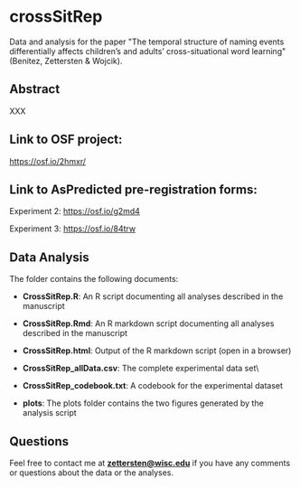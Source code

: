 # crossSitRep

Data and analysis for the paper "The temporal structure of naming events differentially affects children’s and adults’ cross-situational word learning" (Benitez, Zettersten & Wojcik).

## Abstract

XXX

## Link to OSF project:

https://osf.io/2hmxr/

## Link to AsPredicted pre-registration forms:

Experiment 2: https://osf.io/g2md4

Experiment 3: https://osf.io/84trw

## Data Analysis

The folder  contains the following documents:

- **CrossSitRep.R**: An R script documenting all analyses described in the manuscript

- **CrossSitRep.Rmd**: An R markdown script documenting all analyses described in the manuscript

- **CrossSitRep.html**: Output of the R markdown script (open in a browser)

- **CrossSitRep_allData.csv**: The complete experimental data set\

- **CrossSitRep_codebook.txt**: A codebook for the experimental dataset

- **plots**: The plots folder contains the two figures generated by the analysis script

## Questions

Feel free to contact me at **zettersten@wisc.edu** if you have any comments or questions about the data or the analyses.

